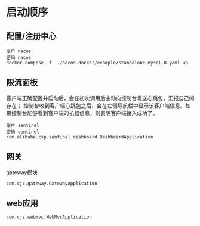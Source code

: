 # 启动顺序
## 配置/注册中心
```
账户 nacos
密码 nacos
docker-compose -f  ./nacos-docker/example/standalone-mysql-8.yaml up
```
## 限流面板
客户端正确配置并启动后，会在初次调用后主动向控制台发送心跳包，汇报自己的存在； 控制台收到客户端心跳包之后，会在左侧导航栏中显示该客户端信息。如果控制台能够看到客户端的机器信息，则表明客户端接入成功了。
```
账户 sentinel
密码 sentinel
com.alibaba.csp.sentinel.dashboard.DashboardApplication
```

## 网关
gateway模块
```
com.cjz.gateway.GatewayApplication
```

## web应用
``` 
com.cjz.webmvc.WebMvcApplication
```

